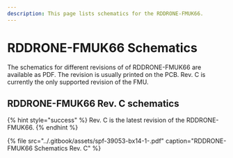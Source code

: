 ```yaml
---
description: This page lists schematics for the RDDRONE-FMUK66.
---
```


# RDDRONE-FMUK66 Schematics

The schematics for different revisions of of RDDRONE-FMUK66 are available as PDF. The revision is usually printed on the PCB. Rev. C is currently the only supported revision of the FMU.

## RDDRONE-FMUK66 Rev. C schematics

{% hint style="success" %}
Rev. C is the latest revision of the RDDRONE-FMUK66.
{% endhint %}

{% file src="../.gitbook/assets/spf-39053-bx14-1-.pdf" caption="RDDRONE-FMUK66 Schematics Rev. C" %}

